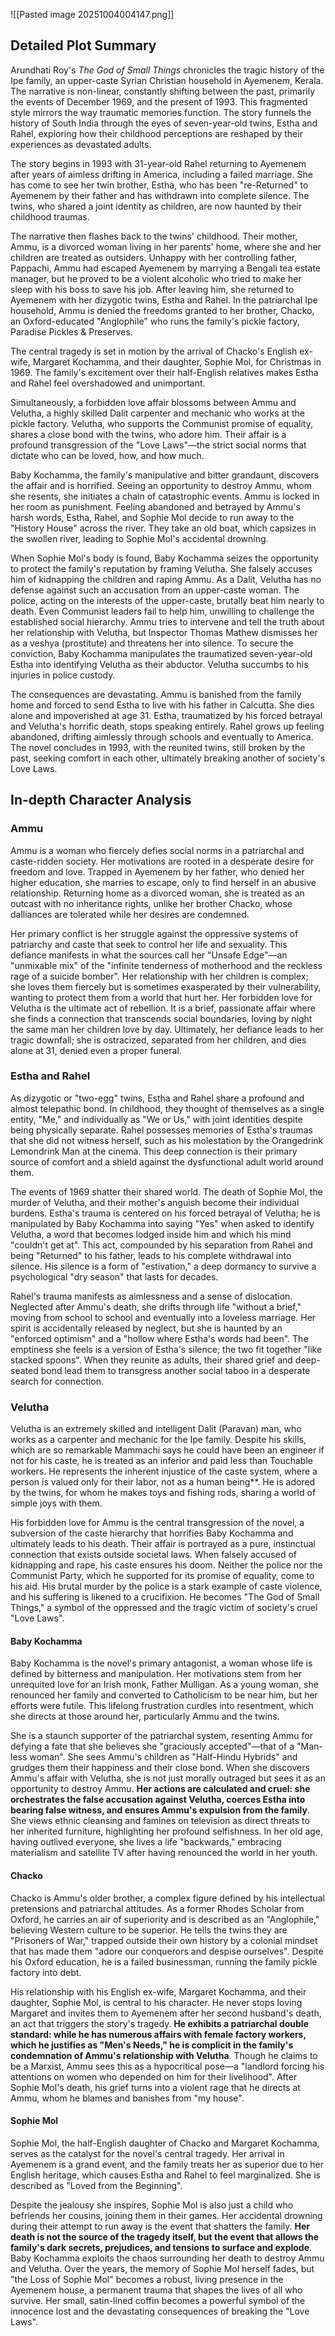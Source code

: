 ![[Pasted image 20251004004147.png]]

## Detailed Plot Summary

Arundhati Roy's _The God of Small Things_ chronicles the tragic history of the Ipe family, an upper-caste Syrian Christian household in Ayemenem, Kerala. The narrative is non-linear, constantly shifting between the past, primarily the events of December 1969, and the present of 1993. This fragmented style mirrors the way traumatic memories function. The story funnels the history of South India through the eyes of seven-year-old twins, Estha and Rahel, exploring how their childhood perceptions are reshaped by their experiences as devastated adults.

The story begins in 1993 with 31-year-old Rahel returning to Ayemenem after years of aimless drifting in America, including a failed marriage. She has come to see her twin brother, Estha, who has been "re-Returned" to Ayemenem by their father and has withdrawn into complete silence. The twins, who shared a joint identity as children, are now haunted by their childhood traumas.

The narrative then flashes back to the twins' childhood. Their mother, Ammu, is a divorced woman living in her parents' home, where she and her children are treated as outsiders. Unhappy with her controlling father, Pappachi, Ammu had escaped Ayemenem by marrying a Bengali tea estate manager, but he proved to be a violent alcoholic who tried to make her sleep with his boss to save his job. After leaving him, she returned to Ayemenem with her dizygotic twins, Estha and Rahel. In the patriarchal Ipe household, Ammu is denied the freedoms granted to her brother, Chacko, an Oxford-educated "Anglophile" who runs the family's pickle factory, Paradise Pickles & Preserves.

The central tragedy is set in motion by the arrival of Chacko's English ex-wife, Margaret Kochamma, and their daughter, Sophie Mol, for Christmas in 1969. The family's excitement over their half-English relatives makes Estha and Rahel feel overshadowed and unimportant.

Simultaneously, a forbidden love affair blossoms between Ammu and Velutha, a highly skilled Dalit carpenter and mechanic who works at the pickle factory. Velutha, who supports the Communist promise of equality, shares a close bond with the twins, who adore him. Their affair is a profound transgression of the "Love Laws"—the strict social norms that dictate who can be loved, how, and how much.

Baby Kochamma, the family's manipulative and bitter grandaunt, discovers the affair and is horrified. Seeing an opportunity to destroy Ammu, whom she resents, she initiates a chain of catastrophic events. Ammu is locked in her room as punishment. Feeling abandoned and betrayed by Ammu's harsh words, Estha, Rahel, and Sophie Mol decide to run away to the "History House" across the river. They take an old boat, which capsizes in the swollen river, leading to Sophie Mol's accidental drowning.

When Sophie Mol's body is found, Baby Kochamma seizes the opportunity to protect the family's reputation by framing Velutha. She falsely accuses him of kidnapping the children and raping Ammu. As a Dalit, Velutha has no defense against such an accusation from an upper-caste woman. The police, acting on the interests of the upper-caste, brutally beat him nearly to death. Even Communist leaders fail to help him, unwilling to challenge the established social hierarchy. Ammu tries to intervene and tell the truth about her relationship with Velutha, but Inspector Thomas Mathew dismisses her as a veshya (prostitute) and threatens her into silence. To secure the conviction, Baby Kochamma manipulates the traumatized seven-year-old Estha into identifying Velutha as their abductor. Velutha succumbs to his injuries in police custody.

The consequences are devastating. Ammu is banished from the family home and forced to send Estha to live with his father in Calcutta. She dies alone and impoverished at age 31. Estha, traumatized by his forced betrayal and Velutha's horrific death, stops speaking entirely. Rahel grows up feeling abandoned, drifting aimlessly through schools and eventually to America. The novel concludes in 1993, with the reunited twins, still broken by the past, seeking comfort in each other, ultimately breaking another of society's Love Laws.

## In-depth Character Analysis

### Ammu

Ammu is a woman who fiercely defies social norms in a patriarchal and caste-ridden society. Her motivations are rooted in a desperate desire for freedom and love. Trapped in Ayemenem by her father, who denied her higher education, she marries to escape, only to find herself in an abusive relationship. Returning home as a divorced woman, she is treated as an outcast with no inheritance rights, unlike her brother Chacko, whose dalliances are tolerated while her desires are condemned.

Her primary conflict is her struggle against the oppressive systems of patriarchy and caste that seek to control her life and sexuality. This defiance manifests in what the sources call her "Unsafe Edge"—an "unmixable mix" of the "infinite tenderness of motherhood and the reckless rage of a suicide bomber". Her relationship with her children is complex; she loves them fiercely but is sometimes exasperated by their vulnerability, wanting to protect them from a world that hurt her. Her forbidden love for Velutha is the ultimate act of rebellion. It is a brief, passionate affair where she finds a connection that transcends social boundaries, loving by night the same man her children love by day. Ultimately, her defiance leads to her tragic downfall; she is ostracized, separated from her children, and dies alone at 31, denied even a proper funeral.

### Estha and Rahel

As dizygotic or "two-egg" twins, Estha and Rahel share a profound and almost telepathic bond. In childhood, they thought of themselves as a single entity, "Me," and individually as "We or Us," with joint identities despite being physically separate. Rahel possesses memories of Estha's traumas that she did not witness herself, such as his molestation by the Orangedrink Lemondrink Man at the cinema. This deep connection is their primary source of comfort and a shield against the dysfunctional adult world around them.

The events of 1969 shatter their shared world. The death of Sophie Mol, the murder of Velutha, and their mother's anguish become their individual burdens. Estha's trauma is centered on his forced betrayal of Velutha; he is manipulated by Baby Kochamma into saying "Yes" when asked to identify Velutha, a word that becomes lodged inside him and which his mind "couldn't get at". This act, compounded by his separation from Rahel and being "Returned" to his father, leads to his complete withdrawal into silence. His silence is a form of "estivation," a deep dormancy to survive a psychological "dry season" that lasts for decades.

Rahel's trauma manifests as aimlessness and a sense of dislocation. Neglected after Ammu's death, she drifts through life "without a brief," moving from school to school and eventually into a loveless marriage. Her spirit is accidentally released by neglect, but she is haunted by an "enforced optimism" and a "hollow where Estha's words had been". The emptiness she feels is a version of Estha's silence; the two fit together "like stacked spoons". When they reunite as adults, their shared grief and deep-seated bond lead them to transgress another social taboo in a desperate search for connection.

### Velutha

Velutha is an extremely skilled and intelligent Dalit (Paravan) man, who works as a carpenter and mechanic for the Ipe family. Despite his skills, which are so remarkable Mammachi says he could have been an engineer if not for his caste, he is treated as an inferior and paid less than Touchable workers. He represents the inherent injustice of the caste system, where a person is valued only for their labor, not as a human being**. He is adored by the twins, for whom he makes toys and fishing rods, sharing a world of simple joys with them.

His forbidden love for Ammu is the central transgression of the novel, a subversion of the caste hierarchy that horrifies Baby Kochamma and ultimately leads to his death. Their affair is portrayed as a pure, instinctual connection that exists outside societal laws. When falsely accused of kidnapping and rape, his caste ensures his doom. Neither the police nor the Communist Party, which he supported for its promise of equality, come to his aid. His brutal murder by the police is a stark example of caste violence, and his suffering is likened to a crucifixion. He becomes "The God of Small Things," a symbol of the oppressed and the tragic victim of society's cruel "Love Laws".

#### **Baby Kochamma**

Baby Kochamma is the novel's primary antagonist, a woman whose life is defined by bitterness and manipulation. Her motivations stem from her unrequited love for an Irish monk, Father Mulligan. As a young woman, she renounced her family and converted to Catholicism to be near him, but her efforts were futile. This lifelong frustration curdles into resentment, which she directs at those around her, particularly Ammu and the twins.

She is a staunch supporter of the patriarchal system, resenting Ammu for defying a fate that she believes she "graciously accepted"—that of a "Man-less woman". She sees Ammu's children as "Half-Hindu Hybrids" and grudges them their happiness and their close bond. When she discovers Ammu's affair with Velutha, she is not just morally outraged but sees it as an opportunity to destroy Ammu. **Her actions are calculated and cruel: she orchestrates the false accusation against Velutha, coerces Estha into bearing false witness, and ensures Ammu's expulsion from the family**. She views ethnic cleansing and famines on television as direct threats to her inherited furniture, highlighting her profound selfishness. In her old age, having outlived everyone, she lives a life "backwards," embracing materialism and satellite TV after having renounced the world in her youth.

#### **Chacko**

Chacko is Ammu's older brother, a complex figure defined by his intellectual pretensions and patriarchal attitudes. As a former Rhodes Scholar from Oxford, he carries an air of superiority and is described as an "Anglophile," believing Western culture to be superior. He tells the twins they are "Prisoners of War," trapped outside their own history by a colonial mindset that has made them "adore our conquerors and despise ourselves". Despite his Oxford education, he is a failed businessman, running the family pickle factory into debt.

His relationship with his English ex-wife, Margaret Kochamma, and their daughter, Sophie Mol, is central to his character. He never stops loving Margaret and invites them to Ayemenem after her second husband's death, an act that triggers the story's tragedy. **He exhibits a patriarchal double standard: while he has numerous affairs with female factory workers, which he justifies as "Men's Needs," he is complicit in the family's condemnation of Ammu's relationship with Velutha**. Though he claims to be a Marxist, Ammu sees this as a hypocritical pose—a "landlord forcing his attentions on women who depended on him for their livelihood". After Sophie Mol's death, his grief turns into a violent rage that he directs at Ammu, whom he blames and banishes from "my house".

#### **Sophie Mol**

Sophie Mol, the half-English daughter of Chacko and Margaret Kochamma, serves as the catalyst for the novel's central tragedy. Her arrival in Ayemenem is a grand event, and the family treats her as superior due to her English heritage, which causes Estha and Rahel to feel marginalized. She is described as "Loved from the Beginning".

Despite the jealousy she inspires, Sophie Mol is also just a child who befriends her cousins, joining them in their games. Her accidental drowning during their attempt to run away is the event that shatters the family. **Her death is not the source of the tragedy itself, but the event that allows the family's dark secrets, prejudices, and tensions to surface and explode**. Baby Kochamma exploits the chaos surrounding her death to destroy Ammu and Velutha. Over the years, the memory of Sophie Mol herself fades, but "the Loss of Sophie Mol" becomes a robust, living presence in the Ayemenem house, a permanent trauma that shapes the lives of all who survive. Her small, satin-lined coffin becomes a powerful symbol of the innocence lost and the devastating consequences of breaking the "Love Laws".